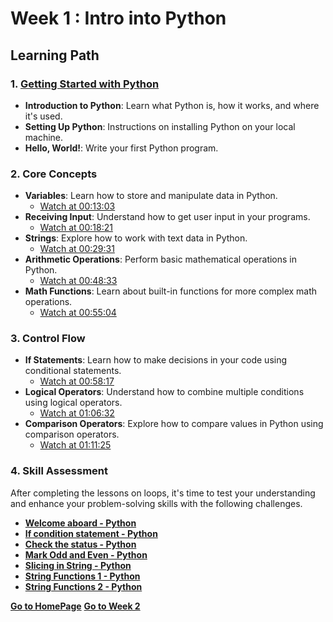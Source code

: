 # Week 1 : Intro into Python

## Learning Path

### 1. [**Getting Started with Python**](https://www.youtube.com/watch?v=_uQrJ0TkZlc)
   - **Introduction to Python**: Learn what Python is, how it works, and where it's used.
   - **Setting Up Python**: Instructions on installing Python on your local machine.
   - **Hello, World!**: Write your first Python program.

### 2. **Core Concepts**  
   - **Variables**: Learn how to store and manipulate data in Python.  
     - [Watch at 00:13:03](https://www.youtube.com/watch?v=_uQrJ0TkZlc&t=793s)
   - **Receiving Input**: Understand how to get user input in your programs.  
     - [Watch at 00:18:21](https://www.youtube.com/watch?v=_uQrJ0TkZlc&t=1101s)
   - **Strings**: Explore how to work with text data in Python.  
     - [Watch at 00:29:31](https://www.youtube.com/watch?v=_uQrJ0TkZlc&t=1771s)
   - **Arithmetic Operations**: Perform basic mathematical operations in Python.  
     - [Watch at 00:48:33](https://www.youtube.com/watch?v=_uQrJ0TkZlc&t=2913s)
   - **Math Functions**: Learn about built-in functions for more complex math operations.  
     - [Watch at 00:55:04](https://www.youtube.com/watch?v=_uQrJ0TkZlc&t=3304s)

### 3. **Control Flow**
   - **If Statements**: Learn how to make decisions in your code using conditional statements.  
     - [Watch at 00:58:17](https://www.youtube.com/watch?v=_uQrJ0TkZlc&t=3497s)
   - **Logical Operators**: Understand how to combine multiple conditions using logical operators.  
     - [Watch at 01:06:32](https://www.youtube.com/watch?v=_uQrJ0TkZlc&t=3992s)
   - **Comparison Operators**: Explore how to compare values in Python using comparison operators.  
     - [Watch at 01:11:25](https://www.youtube.com/watch?v=_uQrJ0TkZlc&t=4285s)

### 4. **Skill Assessment**

   After completing the lessons on loops, it's time to test your understanding and enhance your problem-solving skills with the following challenges.
   
   - [**Welcome aboard - Python**](https://www.geeksforgeeks.org/problems/welcome-aboard-python/1?page=1&category=python&difficulty=Basic&sortBy=difficulty)
   - [**If condition statement - Python**](https://www.geeksforgeeks.org/problems/if-loop-python/1?page=1&category=python&difficulty=Easy&sortBy=difficulty)
   - [**Check the status - Python**](https://www.geeksforgeeks.org/problems/check-the-status/1?page=1&category=python&difficulty=Easy&sortBy=difficulty)
   - [**Mark Odd and Even - Python**](https://www.geeksforgeeks.org/problems/mark-even-and-odd/1?page=1&category=python&difficulty=Easy&sortBy=difficulty)
   - [**Slicing in String - Python**](https://www.geeksforgeeks.org/problems/slicing-in-string-python/1?page=1&category=python&difficulty=Easy&sortBy=difficulty)
   - [**String Functions 1 - Python**](https://www.geeksforgeeks.org/problems/string-functions-i/1?page=1&category=python&difficulty=Easy&sortBy=difficulty)
   - [**String Functions 2 - Python**](https://www.geeksforgeeks.org/problems/string-functions-ii/1?page=1&category=python&difficulty=Easy&sortBy=difficulty)


[**Go to HomePage**](../README.md)                   [**Go to Week 2**](Week2.md)
